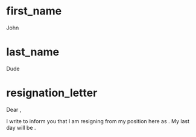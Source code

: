 # first_name
John

# last_name
Dude

# resignation_letter
Dear <Dude-Boss>,

I write to inform you that I am resigning from my position here as <DUDE CORP>. My last day will be <LONG-FORM DATE>.